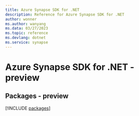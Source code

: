 ```yaml
---
title: Azure Synapse SDK for .NET
description: Reference for Azure Synapse SDK for .NET
author: wonner
ms.author: wanyang
ms.data: 03/27/2023
ms.topic: reference
ms.devlang: dotnet
ms.service: synapse
---
```

# Azure Synapse SDK for .NET - preview
## Packages - preview
[!INCLUDE [packages](synapse-index.md)]